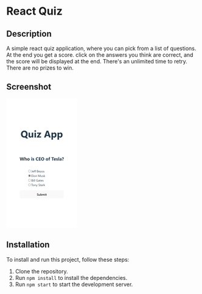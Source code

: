 # React Quiz

## Description

A simple react quiz application, where you can pick from a list of questions. At the end you get a score.
click on the answers you think are correct, and the score will be displayed at the end. There's an unlimited time to retry. There are no prizes to win.

## Screenshot

![screenshot](react-quiz.png)

## Installation

To install and run this project, follow these steps:

1. Clone the repository.
2. Run `npm install` to install the dependencies.
3. Run `npm start` to start the development server.
